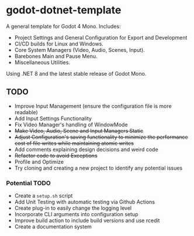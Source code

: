 # godot-dotnet-template
A general template for Godot 4 Mono. Includes:
- Project Settings and General Configuration for Export and Development
- CI/CD builds for Linux and Windows.
- Core System Managers (Video, Audio, Scenes, Input).
- Barebones Main and Pause Menu.
- Miscellaneous Utilities.

Using .NET 8 and the latest stable release of Godot Mono.

## TODO
- Improve Input Management (ensure the configuration file is more readable)
- Add Input Settings Functionality
- Fix Video Manager's handling of WindowMode
- ~~Make Video, Audio, Scene and Input Managers Static~~
- ~~Adjust Configuration's saving functionality to minimize the performance cost of file writes while maintaining atomic writes~~
- Add comments explaining design decisions and weird code
- ~~Refactor code to avoid Exceptions~~
- Profile and Optimize
- Try cloning and creating a new project to identify any potential issues

### Potential TODO
- Create a `setup.sh` script
- Add Unit Testing with automatic testing via Github Actions
- Create plug-in to easily change the logging level
- Incorporate CLI arguments into configuration setup
- Improve build action to include build versions and use rcedit
- Create a documentation system
